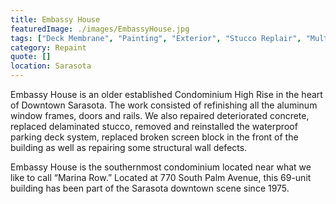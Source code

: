 ```yaml
---
title: Embassy House
featuredImage: ./images/EmbassyHouse.jpg
tags: ["Deck Membrane", "Painting", "Exterior", "Stucco Replair", "Multi-Unit Residential"]
category: Repaint
quote: []
location: Sarasota
---
```

Embassy House is an older established Condominium High Rise in the heart of
Downtown Sarasota.  The work consisted of refinishing all the aluminum window
frames, doors and rails.  We also repaired deteriorated concrete, replaced
delaminated stucco, removed and reinstalled the waterproof parking deck system,
replaced broken screen block in the front of the building as well as repairing
some structural wall defects.

Embassy House is the southernmost condominium located near what we like to call
“Marina Row.” Located at 770 South Palm Avenue, this 69-unit building has been
part of the Sarasota downtown scene since 1975.
